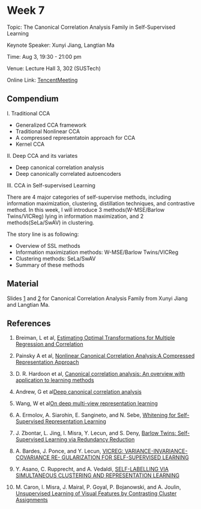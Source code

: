 # Week 7

Topic: The Canonical Correlation Analysis Family in Self-Supervised Learning

Keynote Speaker: Xunyi Jiang, Langtian Ma

Time: Aug 3, 19:30 - 21:00 pm

Venue: Lecture Hall 3, 302 (SUSTech)

Online Link: [TencentMeeting](https://meeting.tencent.com/dm/ciI4lpALLhxz)

## Compendium

I. Traditional CCA

- Generalized CCA framework
- Traditional Nonlinear CCA
- A compressed representatoin approach for CCA
- Kernel CCA



II. Deep CCA and its variates

- Deep canonical correlation analysis
- Deep canonically correlated autoencoders



III. CCA in Self-supervised Learning

There are 4 major categories of self-supervise methods, including information maximization, clustering, distillation techniques, and contrastive method. In this week, I will introduce 3 methods(W-MSE/Barlow Twins/VICReg) lying in information maximization, and 2 methods(SeLa/SwAV) in clustering.

The story line is as following:

- Overview of SSL methods
- Information maximization methods: W-MSE/Barlow Twins/VICReg
- Clustering methods: SeLa/SwAV
- Summary of these methods

## Material

Slides [1](https://nbviewer.org/github/niusj03/23summer/blob/master/content/docs/pdfs/Week7_Jiang.pdf) and [2](https://nbviewer.org/github/niusj03/23summer/blob/master/content/docs/pdfs/Week7_Ma.pdf) for Canonical Correlation Analysis Family from Xunyi Jiang and Langtian Ma.

## References

1. Breiman, L et al, [Estimating Optimal Transformations for Multiple Regression and Correlation](https://users.soe.ucsc.edu/~draper/eBay-Google-2013-breiman-friedman-1985.pdf)
2. Painsky A et al, [Nonlinear Canonical Correlation Analysis:A Compressed Representation Approach](https://www.mdpi.com/1099-4300/22/2/208)
3. D. R. Hardoon et al, [Canonical correlation analysis: An overview with application to learning methods](https://ieeexplore.ieee.org/abstract/document/6788402/)
4. Andrew, G et al[Deep canonical correlation analysis](https://proceedings.mlr.press/v28/andrew13.html)
5. Wang, W et al[On deep multi-view representation learning](http://proceedings.mlr.press/v37/wangb15.html)

6. A. Ermolov, A. Siarohin, E. Sangineto, and N. Sebe, [Whitening for Self-Supervised Representation Learning](https://arxiv.org/pdf/2007.06346.pdf)

7. J. Zbontar, L. Jing, I. Misra, Y. Lecun, and S. Deny, [Barlow Twins: Self-Supervised Learning via Redundancy Reduction](https://arxiv.org/pdf/2103.03230.pdf)

8. A. Bardes, J. Ponce, and Y. Lecun,  [VICREG: VARIANCE-INVARIANCE-COVARIANCE RE- GULARIZATION FOR SELF-SUPERVISED LEARNING](https://arxiv.org/pdf/2105.04906.pdf)

9. Y. Asano, C. Rupprecht, and A. Vedaldi, [SELF-LABELLING VIA SIMULTANEOUS CLUSTERING AND REPRESENTATION LEARNING](https://arxiv.org/pdf/1911.05371.pdf)

10. M. Caron, I. Misra, J. Mairal, P. Goyal, P. Bojanowski, and A. Joulin, [Unsupervised Learning of Visual Features by Contrasting Cluster Assignments](https://arxiv.org/pdf/2006.09882.pdf)
